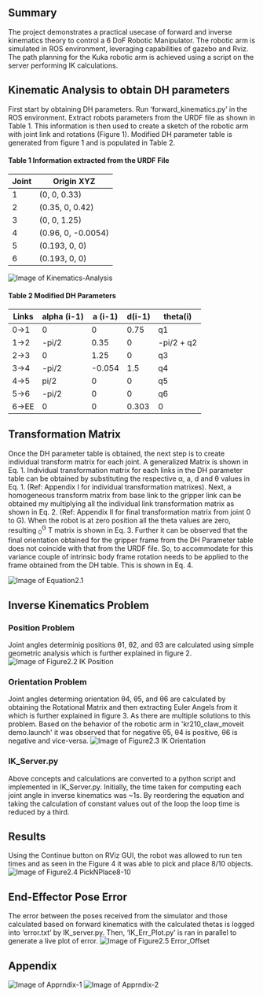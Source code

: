 ## Summary
The project demonstrates a practical usecase of forward and inverse kinematics theory to control a 6 DoF Robotic Manipulator. The robotic arm is simulated in ROS environment, leveraging capabilities of gazebo and Rviz. The path planning for the Kuka robotic arm is achieved using a script on the server performing IK calculations.

## Kinematic Analysis to obtain DH parameters
First start by obtaining DH parameters. Run ‘forward_kinematics.py’ in the ROS environment. Extract robots parameters from the URDF file as shown in Table 1. This information is then used to create a sketch of the robotic arm with joint link and rotations (Figure 1). Modified DH parameter table is generated from figure 1 and is populated in Table 2.

#### Table 1 Information extracted from the URDF File

| Joint  | Origin XYZ    |
| ------ | ------------- |
| 1      | (0, 0, 0.33)  |
| 2      | (0.35, 0, 0.42) |
| 3      | (0, 0, 1.25) |
| 4      | (0.96, 0, -0.0054) |
| 5      | (0.193, 0, 0) |
| 6      | (0.193, 0, 0) |

![Image of Kinematics-Analysis](./images/Fig2.1_Kinematics_Analysis.png)

#### Table 2 Modified DH Parameters
 
| Links | alpha (i-1) | a (i-1) | d(i-1) | theta(i)   |
| ----- | ----------- | ------- | ------ | --------   |
| 0->1  | 0           | 0       | 0.75   | q1         |
| 1->2  | -pi/2       | 0.35    | 0      | -pi/2 + q2 |
| 2->3  | 0           |1.25     | 0      | q3         |
| 3->4  | -pi/2       | -0.054  | 1.5    | q4         |
| 4->5  | pi/2        | 0       | 0      | q5         |
| 5->6  | -pi/2       | 0       | 0      | q6         |
| 6->EE | 0           | 0       | 0.303  | 0          |

## Transformation Matrix
Once the DH parameter table is obtained, the next step is to create individual transform matrix for each joint. A generalized Matrix is shown in Eq. 1. Individual transformation matrix for each links in the DH parameter table can be obtained by substituting the respective α, a, d and θ values in Eq. 1. (Ref: Appendix I for individual transformation matrixes). Next, a homogeneous transform matrix from base link to the gripper link can be obtained my multiplying all the individual link transformation matrix as shown in Eq. 2. (Ref: Appendix II for final transformation matrix from joint 0 to G). When the robot is at zero position all the theta values are zero, resulting <sub>0</sub><sup>G</sup> T matrix is shown in Eq. 3. Further it can be observed that the final orientation obtained for the gripper frame from the DH Parameter table does not coincide with that from the URDF file. So, to accommodate for this variance couple of intrinsic body frame rotation needs to be applied to the frame obtained from the DH table. This is shown in Eq. 4.

![Image of Equation2.1](./images/Equations2.1.PNG)

## Inverse Kinematics Problem
### Position Problem
Joint angles determinig positions θ1, θ2, and θ3 are calculated using simple geometric analysis which is further explained in figure 2.
![Image of Figure2.2 IK Position](./images/Fig2.2_IK_Position_Problem.png)

### Orientation Problem
Joint angles determing orientation θ4, θ5, and θ6 are calculated by obtaining the Rotational Matrix and then extracting Euler Angels from it which is further explained in figure 3. As there are multiple solutions to this problem. Based on the behavior of the robotic arm in 'kr210_claw_moveit demo.launch' it was observed that for negative θ5, θ4 is positive, θ6 is negative and vice-versa.
![Image of Figure2.3 IK Orientation](./images/Fig2.3_IK_Orientation_Problem.png)

### IK_Server.py
Above concepts and calculations are converted to a python script and implemented in IK_Server.py. Initially, the time taken for computing each joint angle in inverse kinematics was ~1s. By reordering the equation and taking the calculation of constant values out of the loop the loop time is reduced by a third.

## Results
Using the Continue button on RViz GUI, the robot was allowed to run ten times and as seen in the Figure 4 it was able to pick and place 8/10 objects.
![Image of Figure2.4 PickNPlace8-10](./images/Fig2.4_Pick_N_Place_8_10.png)

##  End-Effector Pose Error
The error between the poses received from the simulator and those calculated based on forward kinematics with the calculated thetas is logged into ‘error.txt’ by IK_server.py. Then, ‘IK_Err_Plot.py’ is ran in parallel to generate a live plot of error.
![Image of Figure2.5 Error_Offset](./images/Fig2.5_Error_Offset.png)

## Appendix
![Image of Apprndix-1](./images/Appendix-1.PNG)
![Image of Apprndix-2](./images/Appendix-2.PNG)

